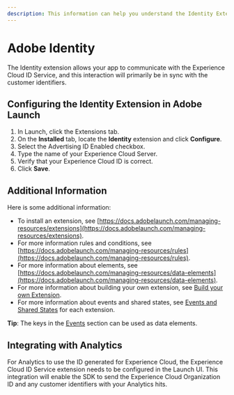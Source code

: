 ```yaml
---
description: This information can help you understand the Identity Extension.
---
```


# Adobe Identity

The Identity extension allows your app to communicate with the Experience Cloud ID Service, and this interaction will primarily be in sync with the customer identifiers.

## Configuring the Identity Extension in Adobe Launch ##

1. In Launch, click the Extensions tab.
2. On the **Installed** tab, locate the **Identity** extension and click **Configure**.
3. Select the Advertising ID Enabled checkbox. 
4. Type the name of your Experience Cloud Server.
5. Verify that your Experience Cloud ID is correct. 
6. Click **Save**.

## Additional Information ##

Here is some additional information:

* To install an extension, see [https://docs.adobelaunch.com/managing-resources/extensions](https://docs.adobelaunch.com/managing-resources/extensions).
* For more information rules and conditions, see [https://docs.adobelaunch.com/managing-resources/rules](https://docs.adobelaunch.com/managing-resources/rules).
* For more information about elements, see [https://docs.adobelaunch.com/managing-resources/data-elements](https://docs.adobelaunch.com/managing-resources/data-elements).
* For more information about building your own extension, see [Build your own Extension](../build-your-own-extension/). 
* For more information about events and shared states, see [Events and Shared States](../build-your-own-extension/events/) for each extension.

**Tip**: The keys in the [Events](../build-your-own-extension/events/) section can be used as data elements.

## Integrating with Analytics

For Analytics to use the ID generated for Experience Cloud, the Experience Cloud ID Service extension needs to be configured in the Launch UI. This integration will enable the SDK to send the Experience Cloud Organization ID and any customer identifiers with your Analytics hits.

